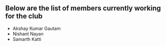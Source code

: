 ## Below are the list of members currently working for the club

- Akshay Kumar Gautam
- Nishant Nayan
- Samarth Katti
